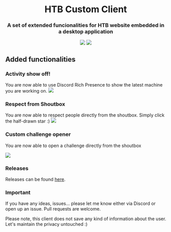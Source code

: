 <h1 align="center">HTB Custom Client</h1>
<h3 align="center">A set of extended funcionalities for HTB website embedded in a desktop application</h3>

<p align="center">
  <img src="http://forthebadge.com/images/badges/built-with-love.svg"/>
  <img src="https://forthebadge.com/images/badges/gluten-free.svg"/>
</p>

## Added functionalities
### Activity show off!
You are now able to use Discord Rich Presence to show the latest machine you are working on.
![](https://i.gyazo.com/ea88da8c095f78ce4251372d4e6eca81.gif)

### Respect from Shoutbox
You are now able to respect people directly from the shoutbox. Simply click the half-drawn star :)
![](https://i.gyazo.com/13691dc18cad64b8efaa632a5e7f68f1.gif)

### Custom challenge opener
You are now able to open a challenge directly from the shoutbox

![](https://i.gyazo.com/4b0f28376a2be926208f55642e9cd103.gif)


### Releases
Releases can be found [here](https://github.com/Xh4H/htb-custom-client/releases).

### Important
If you have any ideas, issues... please let me know either via Discord or open up an issue. Pull requests are welcome.


Please note, this client does not save any kind of information about the user. Let's maintain the privacy untouched :)
